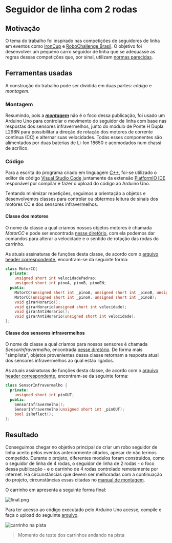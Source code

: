 # Seguidor de linha com 2 rodas

## Motivação

O tema do trabalho foi inspirado nas competições de seguidores de linha em eventos como [IronCup](https://noic.com.br/olimpiadas/robotica/ironcup/) e [RoboChallenge Brasil](https://www.youtube.com/watch?v=3mpm20NsIOA). O objetivo foi desenvolver um pequeno carro seguidor de linha que se adequasse as regras dessas competições que, por sinal, utilizam [normas parecidas](https://robocore-eventos.s3.sa-east-1.amazonaws.com/public/RoboCore_Seguidor_de_Linha_Regras_RSM.pdf). 

## Ferramentas usadas

A construção do trabalho pode ser dividida em duas partes: _código_ e _montagem_. 

### Montagem

Resumindo, pois a [**_montagem_**](https://github.com/LuxLucas/Seguidor-de-Linha/blob/main/docs/montagem.md) não é o foco dessa publicação, foi usado um Arduino Uno para controlar o movimento do seguidor de linha com base nas respostas dos sensores infravermelhos, junto do módulo de Ponte H Dupla L298N para possibilitar a direção de rotação dos motores de corrente contínua (CC) e alternar suas velocidades. Todas esses componentes são alimentados por duas baterias de Li-Ion 18650 e acomodados num chassi de acrílico.

### Código

Para a escrita do programa criado em linguagem [C++](https://pt.wikipedia.org/wiki/C%2B%2B), foi-se utilizado o editor de código [Visual Studio Code](https://code.visualstudio.com/) juntamente da extensão [PlatformIO IDE](https://platformio.org/platformio-ide) responável por compilar e fazer o upload do código ao Arduino Uno.

Tentando minimizar repetições, seguimos a orientação a objetos e desenvolvemos classes para controlar ou obtermos leitura de sinais dos motores CC e dos sensores infravermelhos.

#### Classe dos motores

O nome da classe a qual criamos nossos objetos motores é chamada _MotorCC_ e pode ser encontrada [nesse diretório](https://github.com/LuxLucas/Seguidor-de-Linha/tree/main/src/MotorCC), com ela podemos dar comandos para alterar a velocidade e o sentido de rotação das rodas do carrinho.

As atuais assinaturas de funções desta classe, de acordo com o [arquivo header correspondente](https://github.com/LuxLucas/Seguidor-de-Linha/blob/main/include/MotorCC.h), encontram-se da seguinte forma:

```cpp
class MotorCC{
  private:
    unsigned short int velocidadePadrao;
    unsigned short int pinoA, pinoB, pinoEN;
  public:
    MotorCC(unsigned short int _pinoA, unsigned short int _pinoB, unsigned short int _pinoEN);
    MotorCC(unsigned short int _pinoA, unsigned short int _pinoB);
    void girarHorario();
    void girarHorario(unsigned short int velocidade);
    void girarAntiHorario();
    void girarAntiHorario(unsigned short int velocidade);
};
```

#### Classe dos sensores infravermelhos

O nome da classe a qual criamos para nossos sensores é chamada _SensorInfravermelho_, encontrada [nesse diretório](https://github.com/LuxLucas/Seguidor-de-Linha/tree/main/src/SensorInfravermelho). De forma mais "simplista", objetos provenientes dessa classe retornam a resposta atual dos sensores infravermelhos ao qual estão ligados.

As atuais assinaturas de funções desta classe, de acordo com o [arquivo header correspondente](https://github.com/LuxLucas/Seguidor-de-Linha/blob/main/include/SensorInfravermelho.h), encontram-se da seguinte forma:

```cpp
class SensorInfravermelho {
  private:
    unsigned short int pinOUT;
  public:
    SensorInfravermelho();
    SensorInfravermelho(unsigned short int _pinOUT);
    bool isReflect();
};
```

## Resultado

Conseguimos chegar no objetivo principal de criar um robo seguidor de linha aceito pelos eventos anteriormente citados, apesar de não termos competido. Durante o projeto, diferentes modelos foram construidos, como o seguidor de linha de 4 rodas, o seguidor de linha de 2 rodas - o foco dessa publicação - e o carrinho de 4 rodas controlado remotamente por internet. Há circunstâncias que devem ser melhoradas com a continuação do projeto, circunstâncias essas citadas no [manual de montagem](https://github.com/LuxLucas/Seguidor-de-Linha/blob/main/docs/montagem.md#sugest%C3%B5es).

O carrinho em apresenta a seguinte forma final:

![final.png](https://i.postimg.cc/Sx8HsYmM/final.png)

Para ter acesso ao código executado pelo Arduino Uno acesse, compile e faça o upload do seguinte [arquivo](https://github.com/LuxLucas/Seguidor-de-Linha/blob/main/src/main.cpp).

![carrinho na pista](./docs/gif/carrinho%20na%20pista.gif)

> Momento de teste dos carrinhos andando na pista